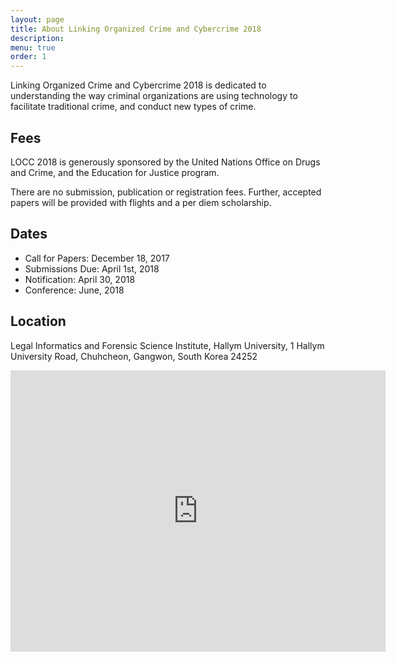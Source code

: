 ```yaml
---
layout: page
title: About Linking Organized Crime and Cybercrime 2018
description:
menu: true
order: 1
---
```

Linking Organized Crime and Cybercrime 2018 is dedicated to understanding the way
criminal organizations are using technology to facilitate traditional crime, and
conduct new types of crime.
## Fees
LOCC 2018 is generously sponsored by the United Nations Office on Drugs and Crime,
and the Education for Justice program.

There are no submission, publication or registration fees. Further, accepted papers
will be provided with flights and a per diem scholarship.
## Dates
* Call for Papers: December 18, 2017
* Submissions Due: April 1st, 2018
* Notification: April 30, 2018
* Conference: June, 2018
## Location
Legal Informatics and Forensic Science Institute, Hallym University,
1 Hallym University Road, Chuhcheon, Gangwon, South Korea 24252

<iframe src="https://www.google.com/maps/embed?pb=!1m18!1m12!1m3!1d3148.891108137987!2d127.73557815134826!3d37.8862291796398!2m3!1f0!2f0!3f0!3m2!1i1024!2i768!4f13.1!3m3!1m2!1s0x3562e5e939c43ac7%3A0x2419c3aa2130905c!2sHallym+University!5e0!3m2!1sen!2skr!4v1512983018581" width="600" height="450" frameborder="0" style="border:0" allowfullscreen></iframe>
